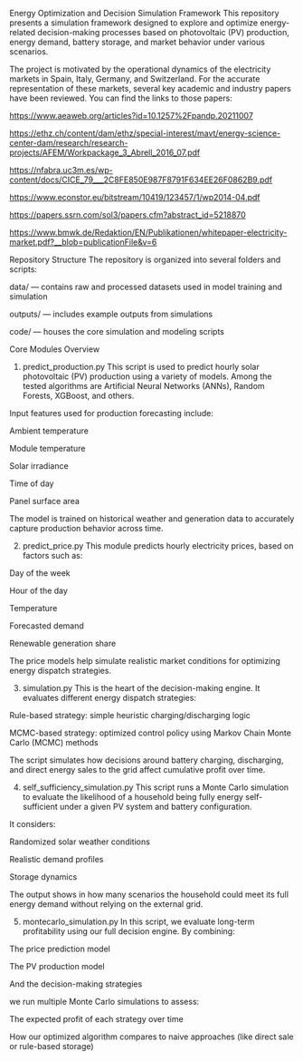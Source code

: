 Energy Optimization and Decision Simulation Framework
This repository presents a simulation framework designed to explore and optimize energy-related decision-making processes based on photovoltaic (PV) production, energy demand, battery storage, and market behavior under various scenarios.

The project is motivated by the operational dynamics of the electricity markets in Spain, Italy, Germany, and Switzerland. For the accurate representation of these markets, several key academic and industry papers have been reviewed. You can find the links to those papers:

https://www.aeaweb.org/articles?id=10.1257%2Fpandp.20211007

https://ethz.ch/content/dam/ethz/special-interest/mavt/energy-science-center-dam/research/research-projects/AFEM/Workpackage_3_Abrell_2016_07.pdf

https://nfabra.uc3m.es/wp-content/docs/CICE_79___2C8FE850E987F8791F634EE26F0862B9.pdf

https://www.econstor.eu/bitstream/10419/123457/1/wp2014-04.pdf

https://papers.ssrn.com/sol3/papers.cfm?abstract_id=5218870

https://www.bmwk.de/Redaktion/EN/Publikationen/whitepaper-electricity-market.pdf?__blob=publicationFile&v=6

Repository Structure
The repository is organized into several folders and scripts:

data/ — contains raw and processed datasets used in model training and simulation

outputs/ — includes example outputs from simulations

code/ — houses the core simulation and modeling scripts

Core Modules Overview
1. predict_production.py
This script is used to predict hourly solar photovoltaic (PV) production using a variety of models. Among the tested algorithms are Artificial Neural Networks (ANNs), Random Forests, XGBoost, and others.

Input features used for production forecasting include:

Ambient temperature

Module temperature

Solar irradiance

Time of day

Panel surface area

The model is trained on historical weather and generation data to accurately capture production behavior across time.

2. predict_price.py
This module predicts hourly electricity prices, based on factors such as:

Day of the week

Hour of the day

Temperature

Forecasted demand

Renewable generation share

The price models help simulate realistic market conditions for optimizing energy dispatch strategies.

3. simulation.py
This is the heart of the decision-making engine. It evaluates different energy dispatch strategies:

Rule-based strategy: simple heuristic charging/discharging logic

MCMC-based strategy: optimized control policy using Markov Chain Monte Carlo (MCMC) methods

The script simulates how decisions around battery charging, discharging, and direct energy sales to the grid affect cumulative profit over time.

4. self_sufficiency_simulation.py
This script runs a Monte Carlo simulation to evaluate the likelihood of a household being fully energy self-sufficient under a given PV system and battery configuration.

It considers:

Randomized solar weather conditions

Realistic demand profiles

Storage dynamics

The output shows in how many scenarios the household could meet its full energy demand without relying on the external grid.

5. montecarlo_simulation.py
In this script, we evaluate long-term profitability using our full decision engine. By combining:

The price prediction model

The PV production model

And the decision-making strategies

we run multiple Monte Carlo simulations to assess:

The expected profit of each strategy over time

How our optimized algorithm compares to naive approaches (like direct sale or rule-based storage)


